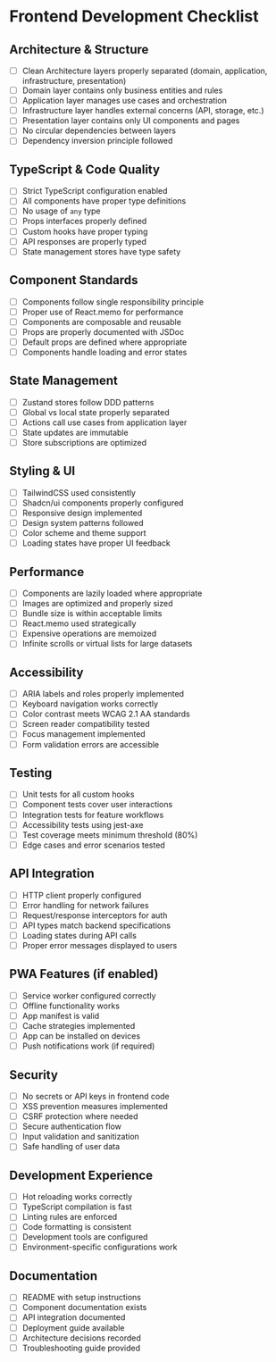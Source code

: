 # Frontend Development Checklist

## Architecture & Structure
- [ ] Clean Architecture layers properly separated (domain, application, infrastructure, presentation)
- [ ] Domain layer contains only business entities and rules
- [ ] Application layer manages use cases and orchestration
- [ ] Infrastructure layer handles external concerns (API, storage, etc.)
- [ ] Presentation layer contains only UI components and pages
- [ ] No circular dependencies between layers
- [ ] Dependency inversion principle followed

## TypeScript & Code Quality
- [ ] Strict TypeScript configuration enabled
- [ ] All components have proper type definitions
- [ ] No usage of `any` type
- [ ] Props interfaces properly defined
- [ ] Custom hooks have proper typing
- [ ] API responses are properly typed
- [ ] State management stores have type safety

## Component Standards
- [ ] Components follow single responsibility principle
- [ ] Proper use of React.memo for performance
- [ ] Components are composable and reusable
- [ ] Props are properly documented with JSDoc
- [ ] Default props are defined where appropriate
- [ ] Components handle loading and error states

## State Management
- [ ] Zustand stores follow DDD patterns
- [ ] Global vs local state properly separated
- [ ] Actions call use cases from application layer
- [ ] State updates are immutable
- [ ] Store subscriptions are optimized

## Styling & UI
- [ ] TailwindCSS used consistently
- [ ] Shadcn/ui components properly configured
- [ ] Responsive design implemented
- [ ] Design system patterns followed
- [ ] Color scheme and theme support
- [ ] Loading states have proper UI feedback

## Performance
- [ ] Components are lazily loaded where appropriate
- [ ] Images are optimized and properly sized
- [ ] Bundle size is within acceptable limits
- [ ] React.memo used strategically
- [ ] Expensive operations are memoized
- [ ] Infinite scrolls or virtual lists for large datasets

## Accessibility
- [ ] ARIA labels and roles properly implemented
- [ ] Keyboard navigation works correctly
- [ ] Color contrast meets WCAG 2.1 AA standards
- [ ] Screen reader compatibility tested
- [ ] Focus management implemented
- [ ] Form validation errors are accessible

## Testing
- [ ] Unit tests for all custom hooks
- [ ] Component tests cover user interactions
- [ ] Integration tests for feature workflows
- [ ] Accessibility tests using jest-axe
- [ ] Test coverage meets minimum threshold (80%)
- [ ] Edge cases and error scenarios tested

## API Integration
- [ ] HTTP client properly configured
- [ ] Error handling for network failures
- [ ] Request/response interceptors for auth
- [ ] API types match backend specifications
- [ ] Loading states during API calls
- [ ] Proper error messages displayed to users

## PWA Features (if enabled)
- [ ] Service worker configured correctly
- [ ] Offline functionality works
- [ ] App manifest is valid
- [ ] Cache strategies implemented
- [ ] App can be installed on devices
- [ ] Push notifications work (if required)

## Security
- [ ] No secrets or API keys in frontend code
- [ ] XSS prevention measures implemented
- [ ] CSRF protection where needed
- [ ] Secure authentication flow
- [ ] Input validation and sanitization
- [ ] Safe handling of user data

## Development Experience
- [ ] Hot reloading works correctly
- [ ] TypeScript compilation is fast
- [ ] Linting rules are enforced
- [ ] Code formatting is consistent
- [ ] Development tools are configured
- [ ] Environment-specific configurations work

## Documentation
- [ ] README with setup instructions
- [ ] Component documentation exists
- [ ] API integration documented
- [ ] Deployment guide available
- [ ] Architecture decisions recorded
- [ ] Troubleshooting guide provided